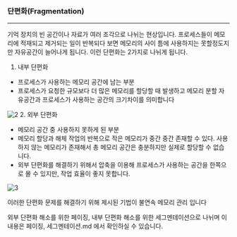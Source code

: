 ### 단편화(Fragmentation) 
--- 

기억 장치의 빈 공간이나 자료가 여러 조각으로 나뉘는 현상입니다.
프로세스들이 메모리에 적재되고 제거되는 일이 반복되다 보면 메모리의 사이 틈에 사용하지는 못할정도지만 자유공간이 늘어나게 됩니다.
이런 단편화는 2가지로 나뉘게 됩니다.

1. 내부 단편화
  - 프로세스가 사용하는 메모리 공간에 남는 부분
  - 프로세스가 요청한 규모보다 더 많은 메모리를 할당할 때 발생하고 메모리 분할 자유공간과 프로세스가 사용하는 공간의 크기차이를 의미합니다

   ![2](https://github.com/Nomad-CS-STUDY/CS_STUDY/assets/71619429/01aef432-bce0-4406-acaf-9533262803b8)
2. 외부 단편화

   - 메모리 공간 중 사용하지 못하게 된 부분
   - 메모리 할당과 해체 작업의 반복으로 작은 메모리가 중간 중간 존재할 수 있다. 사용하지 않는 메모리가 존재해서 총 메모리 공간은 충분하지만 실제로 할당할 수 없습니다.
   - 외부 단편화를 해결하기 위해서 압축을 이용해 프로세스가 사용하는 공간을 한쪽으로 몰 수 있지만, 작업 효율이 좋지 못합니다.
  
 ![3](https://github.com/Nomad-CS-STUDY/CS_STUDY/assets/71619429/c63e0dbb-fe15-4660-bf5d-311d7dbbbb68)

 이러한 단편화 문제를 해결하기 위해 제시된 기법이 불연속 메모리 관리 입니다
 
 외부 단편화 해소를 위한 페이징, 내부 단편화 해소를 위한 세그멘테이션으로 나뉘며 이 내용은 
 페이징, 세그멘테이션.md 에서 확인하실 수 있습니다. 

